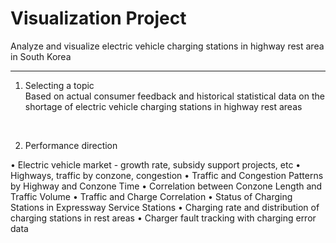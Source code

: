 # Visualization Project


Analyze and visualize electric vehicle charging stations in highway rest area in South Korea<br> 

<hr>

1. Selecting a topic<br>
Based on actual consumer feedback and historical statistical data on the shortage of electric vehicle charging stations in highway rest areas<br>


<br>

2. Performance direction<br>

• Electric vehicle market - growth rate, subsidy support projects, etc
• Highways, traffic by conzone, congestion
• Traffic and Congestion Patterns by Highway and Conzone Time
• Correlation between Conzone Length and Traffic Volume
• Traffic and Charge Correlation
• Status of Charging Stations in Expressway Service Stations
• Charging rate and distribution of charging stations in rest areas
• Charger fault tracking with charging error data

